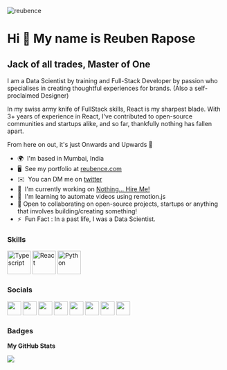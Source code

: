 <p align="left"> <img src="https://komarev.com/ghpvc/?username=reubence" alt="reubence" /> </p>

Hi 👋 My name is Reuben Rapose
==============================

Jack of all trades, Master of One
---------------------------------

I am a Data Scientist by training and Full-Stack Developer by passion who specialises in creating thoughtful experiences for brands. (Also a self-proclaimed Designer)

In my swiss army knife of FullStack skills, React is my sharpest blade. With 3+ years of experience in React, I've contributed to open-source communities and startups alike, and so far, thankfully nothing has fallen apart. 

From here on out, it's just Onwards and Upwards 🚀 

<!-- I bring to the table combined experience in Software Engineering & Project Management. 

My strengths are in understanding the complexities of Product, Business, Technology and People, helping you seamlessly scale up by implementing cutting-edge systems & frameworks that are carefully chosen to fit your use case and needs.
 -->
* 🌍  I'm based in Mumbai, India
* 🖥️  See my portfolio at [reubence.com](https://reubence.com)
* ✉️  You can DM me on [twitter](https://twitter.com/reubence_)
* 🚀  I'm currently working on [Nothing... Hire Me!](https://www.linkedin.com/in/reubence/)
* 🧠  I'm learning to automate videos using remotion.js
* 🤝  Open to collaborating on open-source projects, startups or anything that involves building/creating something!
* ⚡  Fun Fact : In a past life, I was a Data Scientist.

### Skills

<p align="left">
<a href="https://www.typescriptlang.org/" target="_blank" rel="noreferrer"><img src="https://raw.githubusercontent.com/danielcranney/readme-generator/main/public/icons/skills/typescript-colored.svg" width="54" height="54" alt="Typescript" /></a>
<a href="https://reactjs.org/" target="_blank" rel="noreferrer"><img src="https://raw.githubusercontent.com/danielcranney/readme-generator/main/public/icons/skills/react-colored.svg" width="54" height="54" alt="React" /></a>
<a href="https://www.python.org/" target="_blank" rel="noreferrer"><img src="https://raw.githubusercontent.com/danielcranney/readme-generator/main/public/icons/skills/python-colored.svg" width="54" height="54" alt="Python" /></a>
</p>


### Socials

<p align="left"> <a href="https://www.dev.to/reubence" target="_blank" rel="noreferrer"><img src="https://raw.githubusercontent.com/danielcranney/readme-generator/main/public/icons/socials/devdotto.svg" width="32" height="32" /></a> <a href="https://discord.com/users/reubence#7614" target="_blank" rel="noreferrer"><img src="https://raw.githubusercontent.com/danielcranney/readme-generator/main/public/icons/socials/discord.svg" width="32" height="32" /></a> <a href="https://www.github.com/reubence" target="_blank" rel="noreferrer"><img src="https://raw.githubusercontent.com/danielcranney/readme-generator/main/public/icons/socials/github.svg" width="32" height="32" /></a> <a href="http://www.instagram.com/reubenrapose" target="_blank" rel="noreferrer"><img src="https://raw.githubusercontent.com/danielcranney/readme-generator/main/public/icons/socials/instagram.svg" width="32" height="32" /></a> <a href="https://www.linkedin.com/in/reubence" target="_blank" rel="noreferrer"><img src="https://raw.githubusercontent.com/danielcranney/readme-generator/main/public/icons/socials/linkedin.svg" width="32" height="32" /></a> <a href="http://www.medium.com/reubence" target="_blank" rel="noreferrer"><img src="https://raw.githubusercontent.com/danielcranney/readme-generator/main/public/icons/socials/medium.svg" width="32" height="32" /></a> <a href="https://www.stackoverflow.com/users/reuben-rapose" target="_blank" rel="noreferrer"><img src="https://raw.githubusercontent.com/danielcranney/readme-generator/main/public/icons/socials/stackoverflow.svg" width="32" height="32" /></a> <a href="https://www.twitter.com/reuben_rapose" target="_blank" rel="noreferrer"><img src="https://raw.githubusercontent.com/danielcranney/readme-generator/main/public/icons/socials/twitter.svg" width="32" height="32" /></a></p>

### Badges

<b>My GitHub Stats</b>

<!-- <a href="http://www.github.com/reubence"><img src="https://github-readme-stats.vercel.app/api?username=reubence&show_icons=true&hide=prs,issues,&count_private=true&title_color=0891b2&text_color=ffffff&icon_color=0891b2&bg_color=1c1917&hide_border=true&show_icons=true" alt="reubence's GitHub stats" /></a>
 -->
<a href="http://www.github.com/reubence"><img src="https://github-readme-streak-stats.herokuapp.com/?user=reubence&stroke=ffffff&background=1c1917&ring=0891b2&fire=0891b2&currStreakNum=ffffff&currStreakLabel=0891b2&sideNums=ffffff&sideLabels=ffffff&dates=ffffff&hide_border=true" /></a>

<!-- <a href="https://github.com/reubence" align="left"><img src="https://github-readme-stats.vercel.app/api/top-langs/?username=reubence&langs_count=10&title_color=0891b2&text_color=ffffff&icon_color=0891b2&bg_color=1c1917&hide_border=true&locale=en&custom_title=Top%20%Languages" alt="Top Languages" /></a>
 -->
